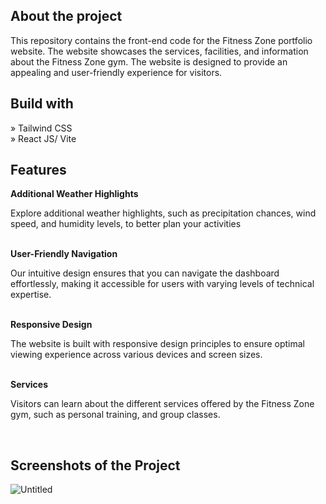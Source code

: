 <h2>About the project</h2>

<p>This repository contains the front-end code for the Fitness Zone portfolio website. The website showcases the services, facilities, and information about the Fitness Zone gym. The website is designed to provide an appealing and user-friendly experience for visitors.</p>

<h2>Build with</h2>

» Tailwind CSS <br>
» React JS/ Vite

<h2>Features</h2>

<b>Additional Weather Highlights</b>

<p>Explore additional weather highlights, such as precipitation chances, wind speed, and humidity levels, to better plan your activities</p>
<br/>
<b>User-Friendly Navigation</b> 
<p>Our intuitive design ensures that you can navigate the dashboard effortlessly, making it accessible for users with varying levels of technical expertise.</p>
<br/>
<b>Responsive Design</b>
<p>The website is built with responsive design principles to ensure optimal viewing experience across various devices and screen sizes. </p>
<br>
<b>Services</b>
<p>Visitors can learn about the different services offered by the Fitness Zone gym, such as personal training, and group classes.</p>
<br>
<h2>Screenshots of the Project</h2>

![Untitled](https://github.com/realAdif/Weather/assets/90451018/e8cdab84-9df1-4532-ac78-2d7bd03c2449)
